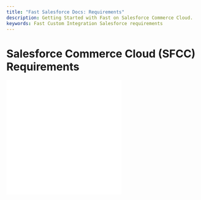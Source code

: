 ```yaml
---
title: "Fast Salesforce Docs: Requirements"
description: Getting Started with Fast on Salesforce Commerce Cloud.
keywords: Fast Custom Integration Salesforce requirements
---
```


# Salesforce Commerce Cloud (SFCC) Requirements

<embed src="/reusables/for-developers/_platform_ecommerce_all_fast_access_requirement.md" />
<br />
<embed src="/reusables/for-developers/_platform_sfcc_requirements.md" />
